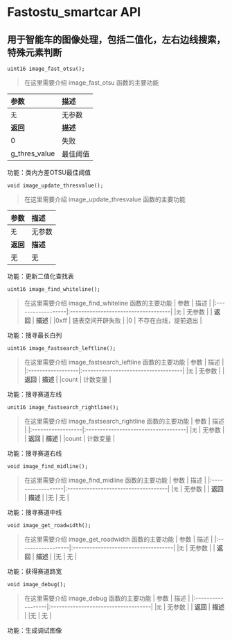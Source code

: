 # Fastostu_smartcar API

## 用于智能车的图像处理，包括二值化，左右边线搜索，特殊元素判断

`uint16 image_fast_otsu();`

> 在这里需要介绍 image_fast_otsu 函数的主要功能

| 参数              | 描述                                |
|:------------------|:------------------------------------|
|`无`               | 无参数                              |
| **返回**          | **描述**                            |
|0                 | 失败                                  |
|g_thres_value     | 最佳阈值                              |

功能：类内方差OTSU最佳阈值

`void image_update_thresvalue();`

> 在这里需要介绍 image_update_thresvalue 函数的主要功能

| 参数              | 描述                                |
|:------------------|:------------------------------------|
|`无`               | 无参数                              |
| **返回**          | **描述**                            |
|无                 | 无                                  |

功能：更新二值化查找表


`uint16 image_find_whiteline();`

> 在这里需要介绍 image_find_whiteline 函数的主要功能
| 参数              | 描述                                |
|:------------------|:------------------------------------|
|`无`               | 无参数                              |
| **返回**          | **描述**                            |
|0xff               | 链表空间开辟失败                   |
|0                  | 不存在白线，提前退出                |

功能：搜寻最长白列


`uint16 image_fastsearch_leftline();`

> 在这里需要介绍 image_fastsearch_leftline 函数的主要功能
| 参数              | 描述                                |
|:------------------|:------------------------------------|
|`无`               | 无参数                              |
| **返回**          | **描述**                            |
|count               | 计数变量                           |

功能：搜寻赛道左线

`unit16 image_fastsearch_rightline();`

> 在这里需要介绍 image_fastsearch_rightline 函数的主要功能
| 参数              | 描述                                |
|:------------------|:------------------------------------|
|`无`               | 无参数                              |
| **返回**          | **描述**                            |
|count               | 计数变量                           |

功能：搜寻赛道右线

`void image_find_midline();`

> 在这里需要介绍 image_find_midline 函数的主要功能
| 参数              | 描述                                |
|:------------------|:------------------------------------|
|`无`               | 无参数                              |
| **返回**          | **描述**                            |
|无                 | 无                                  |

功能：搜寻赛道中线

`void image_get_roadwidth();`

> 在这里需要介绍 image_get_roadwidth 函数的主要功能
| 参数              | 描述                                |
|:------------------|:------------------------------------|
|`无`               | 无参数                              |
| **返回**          | **描述**                            |
|无                 | 无                                  |

功能：获得赛道路宽

`void image_debug();`

> 在这里需要介绍 image_debug 函数的主要功能
| 参数              | 描述                                |
|:------------------|:------------------------------------|
|`无`               | 无参数                              |
| **返回**          | **描述**                            |
|无                 | 无                                  |

功能：生成调试图像
